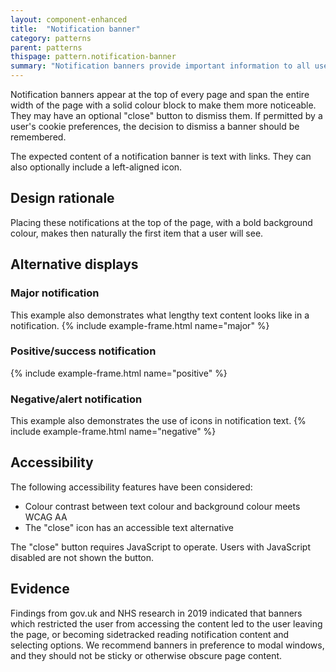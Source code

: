 ```yaml
---
layout: component-enhanced
title:  "Notification banner"
category: patterns
parent: patterns
thispage: pattern.notification-banner
summary: "Notification banners provide important information to all users of a site"
---
```


Notification banners appear at the top of every page and span the entire width of the page with a solid colour block to make them more noticeable. They may have an optional "close" button to dismiss them. If permitted by a user's cookie preferences, the decision to dismiss a banner should be remembered.

The expected content of a notification banner is text with links. They can also optionally include a left-aligned icon.

## Design rationale

Placing these notifications at the top of the page, with a bold background colour, makes then naturally the first item that a user will see.

## Alternative displays

### Major notification

This example also demonstrates what lengthy text content looks like in a notification.
{% include example-frame.html name="major" %}

### Positive/success notification
{% include example-frame.html name="positive" %}

### Negative/alert notification

This example also demonstrates the use of icons in notification text.
{% include example-frame.html name="negative" %}


## Accessibility

The following accessibility features have been considered:

* Colour contrast between text colour and background colour meets WCAG AA
* The "close" icon has an accessible text alternative

The "close" button requires JavaScript to operate. Users with JavaScript disabled are not shown the button.

## Evidence

Findings from gov.uk and NHS research in 2019 indicated that banners which restricted the user from accessing the content led to the user leaving the page, or becoming sidetracked reading notification content and selecting options. We recommend banners in preference to modal windows, and they should not be sticky or otherwise obscure page content.
